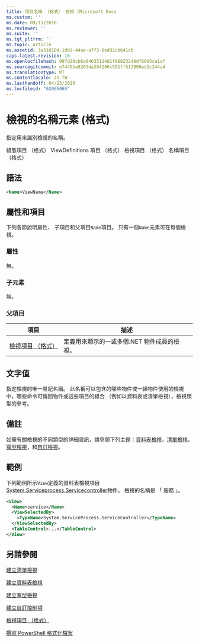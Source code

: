 ```yaml
---
title: 項目名稱 （格式） 檢視 |Microsoft Docs
ms.custom: ''
ms.date: 09/13/2016
ms.reviewer: ''
ms.suite: ''
ms.tgt_pltfrm: ''
ms.topic: article
ms.assetid: 3a31010d-1db9-44ae-a7f3-6ed32cb641cb
caps.latest.revision: 16
ms.openlocfilehash: 097d20cb6a04635124d1f96823248df6095ca1af
ms.sourcegitcommit: e7445ba8203da304286c591ff513900ad1c244a4
ms.translationtype: MT
ms.contentlocale: zh-TW
ms.lasthandoff: 04/23/2019
ms.locfileid: "62065065"
---
```

# <a name="name-element-for-view-format"></a>檢視的名稱元素 (格式)

指定用來識別檢視的名稱。

組態項目 （格式） ViewDefinitions 項目 （格式） 檢視項目 （格式） 名稱項目 （格式）

## <a name="syntax"></a>語法

```xml
<Name>ViewName</Name>
```

## <a name="attributes-and-elements"></a>屬性和項目

下列各節說明屬性、 子項目和父項目`Name`項目。 只有一個`Name`元素可在每個檢視。

### <a name="attributes"></a>屬性

無。

### <a name="child-elements"></a>子元素

無。

### <a name="parent-elements"></a>父項目

|項目|描述|
|-------------|-----------------|
|[檢視項目 （格式）](./view-element-format.md)|定義用來顯示的一或多個.NET 物件成員的檢視。|

## <a name="text-value"></a>文字值

指定檢視的唯一易記名稱。 此名稱可以包含的哪些物件或一組物件使用的檢視中，哪些命令可傳回物件或這些項目的組合 （例如以資料表或清單檢視），檢視類型的參考。

## <a name="remarks"></a>備註

如需有關檢視的不同類型的詳細資訊，請參閱下列主題：[資料表檢視](./creating-a-table-view.md)，[清單檢視](./creating-a-list-view.md)，[寬型檢視](./creating-a-wide-view.md)，和[自訂檢視](./creating-custom-controls.md)。

## <a name="example"></a>範例

下列範例所示`View`定義的資料表檢視項目[System.Serviceprocess.Servicecontroller](/dotnet/api/System.ServiceProcess.ServiceController)物件。 檢視的名稱是 「 服務 」。

```xml
<View>
  <Name>service</Name>
  <ViewSelectedBy>
    <TypeName>System.ServiceProcess.ServiceController</TypeName>
  </ViewSelectedBy>
  <TableControl>...</TableControl>
</View>

```

## <a name="see-also"></a>另請參閱

[建立清單檢視](./creating-a-list-view.md)

[建立資料表檢視](./creating-a-table-view.md)

[建立寬型檢視](./creating-a-wide-view.md)

[建立自訂控制項](./creating-custom-controls.md)

[檢視項目 （格式）](./view-element-format.md)

[撰寫 PowerShell 格式化檔案](./writing-a-powershell-formatting-file.md)
